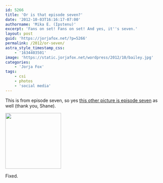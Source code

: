 ```yaml
---
id: 5266
title: 'Or is that episode seven?'
date: '2012-10-03T16:16:17-07:00'
authorname: 'Mika E. (Ipstenu)'
excerpt: 'Fans on set! Fans on set! And yes, it''s seven.'
layout: post
guid: 'https://jorjafox.net/?p=5266'
permalink: /2012/or-seven/
astra_style_timestamp_css:
    - '1634403501'
image: 'https://static.jorjafox.net/wordpress/2012/10/bailey.jpg'
categories:
    - 'Jorja Fox'
tags:
    - csi
    - photos
    - 'social media'
---
```


This is from episode seven, so yes <a href="https://jorjafox.net/2012/someone-we-know-in-ep-four/">this other picture is episode seven</a> as well (thank you, Shane).

<a href="https://jorjafox.net/gallery/tv/csi/pub/s13/candid/BaileyReid1-001.jpg"><img class="alignnone" title="Jorja and Bailey Reid" src="https://jorjafox.net/gallery/cache/tv/csi/pub/s13/candid/BaileyReid1-001_200_cw200_ch200_thumb.jpg" alt="" width="175" height="175" /></a>

Fixed.
